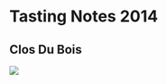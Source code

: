 # Tasting Notes 2014

## Clos Du Bois

<img src="https://farm4.staticflickr.com/3841/14389706018_d96596996b_c.jpg">
